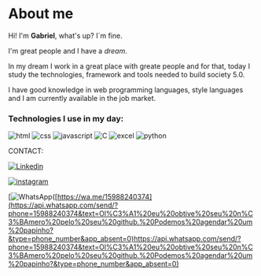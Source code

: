 # About me
Hi!
I'm __Gabriel__, what's up?
I´m fine.

I'm great people and I have a *dream*.

In my dream I work in a great place with greate people and for that, today I study the technologies, framework and tools needed to build society 5.0.

I have good knowledge in web programming languages, style languages and I am currently available in the job market. 

### Technologies I use in my day:


![html](https://img.shields.io/badge/HTML5-E34F26?style=for-the-badge&logo=html5&logoColor=white)
![css](https://img.shields.io/badge/CSS3-1572B6?style=for-the-badge&logo=css3&logoColor=white)
![javascript](https://img.shields.io/badge/JavaScript-F7DF1E?style=for-the-badge&logo=javascript&logoColor=black)
![C](https://img.shields.io/badge/C-00599C?style=for-the-badge&logo=c&logoColor=white)
![excel](https://img.shields.io/badge/Microsoft_Office-D83B01?style=for-the-badge&logo=microsoft-office&logoColor=white)
![python](https://img.shields.io/badge/Python-purple?style=for-the-badge&logo=python&logoColor=white)

CONTACT:

[![Linkedin](https://img.shields.io/badge/LinkedIn-0077B5?style=for-the-badge&logo=linkedin&logoColor=white)](https://www.linkedin.com/in/gabriel-jesus-43a5b0198/)

[![instagram](https://img.shields.io/badge/Instagram-E4405F?style=for-the-badge&logo=instagram&logoColor=white)](https://instagram.com/gabriel_jesus800?igshid=ZDc4ODBmNjlmNQ==)

[![WhatsApp](https://img.shields.io/badge/WhatsApp-006400?style=for-the-badge&logo=whatsapp&logoColor=green
)([https://wa.me/15988240374](https://api.whatsapp.com/send/?phone=15988240374&text=Ol%C3%A1%20eu%20obtive%20seu%20n%C3%BAmero%20pelo%20seu%20github.%20Podemos%20agendar%20um%20papinho?&type=phone_number&app_absent=0)https://api.whatsapp.com/send/?phone=15988240374&text=Ol%C3%A1%20eu%20obtive%20seu%20n%C3%BAmero%20pelo%20seu%20github.%20Podemos%20agendar%20um%20papinho?&type=phone_number&app_absent=0)


